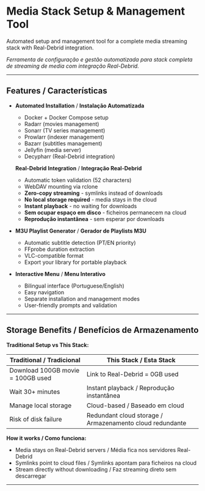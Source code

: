 # Media Stack Setup & Management Tool

Automated setup and management tool for a complete media streaming stack with Real-Debrid integration.

*Ferramenta de configuração e gestão automatizada para stack completa de streaming de media com integração Real-Debrid.*

---

## Features / Características

- **Automated Installation** / **Instalação Automatizada**
  - Docker + Docker Compose setup
  - Radarr (movies management)
  - Sonarr (TV series management)
  - Prowlarr (indexer management)
  - Bazarr (subtitles management)
  - Jellyfin (media server)
  - Decypharr (Real-Debrid integration)

  **Real-Debrid Integration** / **Integração Real-Debrid**
  - Automatic token validation (52 characters)
  - WebDAV mounting via rclone
  - **Zero-copy streaming** - symlinks instead of downloads
  - **No local storage required** - media stays in the cloud
  - **Instant playback** - no waiting for downloads
  - **Sem ocupar espaço em disco** - ficheiros permanecem na cloud
  - **Reprodução instantânea** - sem esperar por downloads

- **M3U Playlist Generator** / **Gerador de Playlists M3U**
  - Automatic subtitle detection (PT/EN priority)
  - FFprobe duration extraction
  - VLC-compatible format
  - Export your library for portable playback

- **Interactive Menu** / **Menu Interativo**
  - Bilingual interface (Portuguese/English)
  - Easy navigation
  - Separate installation and management modes
  - User-friendly prompts and validation

---

## Storage Benefits / Benefícios de Armazenamento

**Traditional Setup vs This Stack:**

| Traditional / Tradicional | This Stack / Esta Stack |
|---------------------------|-------------------------|
| Download 100GB movie = 100GB used | Link to Real-Debrid = 0GB used |
| Wait 30+ minutes | Instant playback / Reprodução instantânea |
| Manage local storage | Cloud-based / Baseado em cloud |
| Risk of disk failure | Redundant cloud storage / Armazenamento cloud redundante |

**How it works / Como funciona:**
- Media stays on Real-Debrid servers / Média fica nos servidores Real-Debrid
- Symlinks point to cloud files / Symlinks apontam para ficheiros na cloud
- Stream directly without downloading / Faz streaming direto sem descarregar

---
